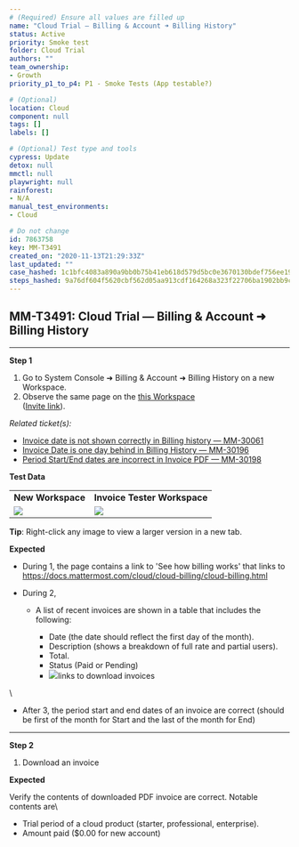 ```yaml
---
# (Required) Ensure all values are filled up
name: "Cloud Trial — Billing & Account ➜ Billing History"
status: Active
priority: Smoke test
folder: Cloud Trial
authors: ""
team_ownership: 
- Growth
priority_p1_to_p4: P1 - Smoke Tests (App testable?)

# (Optional)
location: Cloud
component: null
tags: []
labels: []

# (Optional) Test type and tools
cypress: Update
detox: null
mmctl: null
playwright: null
rainforest: 
- N/A
manual_test_environments: 
- Cloud

# Do not change
id: 7863758
key: MM-T3491
created_on: "2020-11-13T21:29:33Z"
last_updated: ""
case_hashed: 1c1bfc4083a890a9bb0b75b41eb618d579d5bc0e3670130bdef756ee19cb475e2bbf435eca8eb332d0d7a257ae6bdfbf
steps_hashed: 9a76df604f5620cbf562d05aa913cdf164268a323f22706ba1902bb9cc5fe4db138a20e94d1a33b1d7e5c438fef824b9
---
```


<!-- (Auto-generated) Based on frontmatter's "key" and "name" -->

## MM-T3491: Cloud Trial — Billing & Account ➜ Billing History

---

**Step 1**

1. Go to System Console ➜ Billing & Account ➜ Billing History on a new Workspace.
2. Observe the same page on the [this Workspace](https://cloud-november-24.test.mattermost.cloud/admin_console/billing/subscription)
   \
   ([Invite link](https://cloud-november-24.test.mattermost.cloud/signup_user_complete/?id=i7ydgppcxi8jzp5h3b9otoyfbe)).

_Related ticket(s):_

- [Invoice date is not shown correctly in Billing history — MM-30061](https://mattermost.atlassian.net/browse/MM-30061)
- [Invoice Date is one day behind in Billing History — MM-30196](https://mattermost.atlassian.net/browse/MM-30196)
- [Period Start/End dates are incorrect in Invoice PDF — MM-30198](https://mattermost.atlassian.net/browse/MM-30198)

**Test Data**

|                                                                                                                                                                                                      |                                                                                                                                                                                                      |
| ---------------------------------------------------------------------------------------------------------------------------------------------------------------------------------------------------- | ---------------------------------------------------------------------------------------------------------------------------------------------------------------------------------------------------- |
| **New Workspace**                                                                                                                                                                                    | **Invoice Tester Workspace**                                                                                                                                                                         |
| ![](https://smartbear-tm4j-prod-us-west-2-attachment-rich-text.s3.us-west-2.amazonaws.com/embedded-f3277290f945470c4add5d21ef3dc7ca7b74388fc7152bfb6b99ae58c66a95a8-1605303302458-1605303302458.png) | ![](https://smartbear-tm4j-prod-us-west-2-attachment-rich-text.s3.us-west-2.amazonaws.com/embedded-f3277290f945470c4add5d21ef3dc7ca7b74388fc7152bfb6b99ae58c66a95a8-1605303345052-1605303345052.png) |

**Tip**: Right-click any image to view a larger version in a new tab.

**Expected**

- During 1, the page contains a link to 'See how billing works' that links to <https://docs.mattermost.com/cloud/cloud-billing/cloud-billing.html>

- During 2,

  - A list of recent invoices are shown in a table that includes the following:

    - Date (the date should reflect the first day of the month).
    - Description (shows a breakdown of full rate and partial users).
    - Total.
    - Status (Paid or Pending)
    - ![](https://smartbear-tm4j-prod-us-west-2-attachment-rich-text.s3.us-west-2.amazonaws.com/embedded-f3277290f945470c4add5d21ef3dc7ca7b74388fc7152bfb6b99ae58c66a95a8-1605304175602-1605304175602.png)links to download invoices

\\

- After 3, the period start and end dates of an invoice are correct (should be first of the month for Start and the last of the month for End)

---

**Step 2**

1. Download an invoice

**Expected**

Verify the contents of downloaded PDF invoice are correct. Notable contents are\\

- Trial period of a cloud product (starter, professional, enterprise).
- Amount paid ($0.00 for new account)
